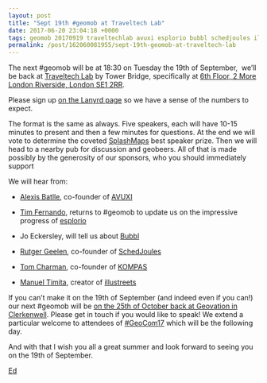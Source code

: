 ```yaml
--- 
layout: post
title: "Sept 19th #geomob at Traveltech Lab"
date: 2017-06-20 23:04:18 +0000
tags: geomob 20170919 traveltechlab avuxi esplorio bubbl schedjoules illustreets
permalink: /post/162060081955/sept-19th-geomob-at-traveltech-lab
---
```

The next #geomob will be at 18:30 on Tuesday the 19th of September,  we’ll be back at [Traveltech Lab](http://thetrampery.com/workspaces/traveltech-lab/) by Tower Bridge, specifically at [6th Floor, 2 More London Riverside, London SE1 2RR](http://www.openstreetmap.org/?mlat=51.505232602357864&mlon=-0.08056014776229858#map=17/51.50523/-0.08056).

Please sign up [on the Lanyrd page](http://lanyrd.com/2017/geomob-september/) so we have a sense of the numbers to expect.   

The format is the same as always. Five speakers, each will have 10-15 minutes to present and then a few minutes for questions. At the end we will vote to determine the coveted [SplashMaps](http://www.splash-maps.com/) best speaker prize. Then we will head to a nearby pub for discussion and geobeers. All of that is made possibly by the generosity of our sponsors, who you should immediately support 

We will hear from:

*   [Alexis Batlle](https://twitter.com/AlexisBatlle), co-founder of [AVUXI](http://www.avuxi.com/)  

*   [Tim Fernando](https://twitter.com/timfernando), returns to #geomob to update us on the impressive progress of [esplorio](https://esplor.io/)
*   Jo Eckersley, will tell us about [Bubbl](http://bubbl.tech/)
*   [Rutger Geelen](https://twitter.com/rutgergeelen), co-founder of [SchedJoules](https://www.schedjoules.com/) 
*   [Tom Charman](https://twitter.com/CharmanTom), co-founder of [KOMPAS](https://www.kompasapp.com/)
*   [Manuel Timita](https://twitter.com/manueltimita), creator of [illustreets](http://illustreets.com/) 

If you can’t make it on the 19th of September (and indeed even if you can!) our next #geomob will be [on the 25th of October back at Geovation in Clerkenwell](https://geomob-october-2017.confetti.events/). Please get in touch if you would like to speak! We extend a particular welcome to attendees of [#GeoCom17](http://www.agi.org.uk/events/calendar/geocom17) which will be the following day. 

And with that I wish you all a great summer and look forward to seeing you on the 19th of September.

[Ed](https://twitter.com/freyfogle)